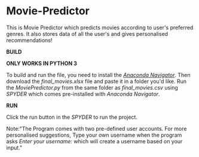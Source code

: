 # Movie-Predictor
This is Movie Predictor which predicts movies according to user's preferred genres. It also stores data of all the user's and gives personalised recommendations!

**BUILD**

**ONLY WORKS IN PYTHON 3**

To build and run the file, you need to install the [*Anaconda Navigator*](https://www.anaconda.com/download/).
Then download the *final_movies.xlsx* file and paste it in a folder you'd like.
Run the *MoviePredictor.py* from the same folder as *final_movies.csv* using *SPYDER* which comes pre-installed with *Anaconda Navigator*.


**RUN**

Click the run button in the *SPYDER* to run the project.

Note:"The Program comes with two pre-defined user accounts. For more personalised suggestions, Type your own username when the program asks *Enter your username:* which will create a username based on your input."
